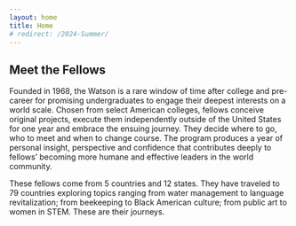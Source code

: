 ```yaml
---
layout: home
title: Home
# redirect: /2024-Summer/
---
```


## Meet the Fellows

Founded in 1968, the Watson is a rare window of time after college and pre-career for promising undergraduates to engage their deepest interests on a world scale. Chosen from select American colleges, fellows conceive original projects, execute them independently outside of the United States for one year and embrace the ensuing journey. They decide where to go, who to meet and when to change course. The program produces a year of personal insight, perspective and confidence that contributes deeply to fellows’ becoming more humane and effective leaders in the world community.

These fellows come from 5 countries and 12 states. They have traveled to 79 countries exploring topics ranging from water management to language revitalization; from beekeeping to Black American culture; from public art to women in STEM. These are their journeys.
